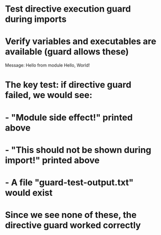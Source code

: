 # Test directive execution guard during imports

# Verify variables and executables are available (guard allows these)
Message: Hello from module
Hello, World!
# The key test: if directive guard failed, we would see:
# - "Module side effect!" printed above
# - "This should not be shown during import!" printed above
# - A file "guard-test-output.txt" would exist
# Since we see none of these, the directive guard worked correctly

